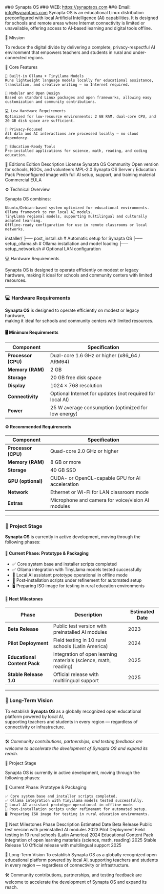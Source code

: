 ##🌐 Synapta OS
##🌐 WEB: https://synaptaos.com
##🌐 Email: info@synaptaos.com
Synapta OS is an educational Linux distribution preconfigured with local Artificial Intelligence (AI) capabilities.
It is designed for schools and remote areas where Internet connectivity is limited or unavailable, offering access to AI-based learning and digital tools offline.

🎯 Mission

To reduce the digital divide by delivering a complete, privacy-respectful AI environment that empowers teachers and students in rural and under-connected regions.

🧠 Core Features

    🦙 Built-in Ollama + TinyLlama Models
    Runs lightweight language models locally for educational assistance, translation, and creative writing — no Internet required.

    🧩 Modular and Open Design
    Based on standard Linux packages and open frameworks, allowing easy customization and community contributions.

    💻 Low Hardware Requirements
    Optimized for low-resource environments: 2 GB RAM, dual-core CPU, and 20 GB disk space are sufficient.

    🔐 Privacy-Focused
    All data and AI interactions are processed locally — no cloud dependency.

    🏫 Education-Ready Tools
    Pre-installed applications for science, math, reading, and coding education.

🧩 Editions
Edition 	Description 	License
Synapta OS Community 	Open version for schools, NGOs, and volunteers 	MPL-2.0
Synapta OS Server / Education Pack 	Preconfigured image with full AI setup, support, and training material 	Commercial EULA

⚙️ Technical Overview

Synapta OS combines:

    Ubuntu/Debian-based system optimized for educational environments.
    Ollama framework to run local AI models.
    TinyLlama regional models, supporting multilingual and culturally adapted learning.
    Offline-ready configuration for use in remote classrooms or local networks.

installer/ ├── post_install.sh # Automatic setup for Synapta OS ├── setup_ollama.sh # Ollama installation and model loading ├── setup_network.sh # Optional LAN configuration

💻 Hardware Requirements

Synapta OS is designed to operate efficiently on modest or legacy hardware,
making it ideal for schools and community centers with limited resources.


---

### 💻 Hardware Requirements

**Synapta OS** is designed to operate efficiently on modest or legacy hardware,  
making it ideal for schools and community centers with limited resources.

#### 🖥️ Minimum Requirements

| Component | Specification |
|------------|----------------|
| **Processor (CPU)** | Dual-core 1.6 GHz or higher (x86_64 / ARM64) |
| **Memory (RAM)** | 2 GB |
| **Storage** | 20 GB free disk space |
| **Display** | 1024 × 768 resolution |
| **Connectivity** | Optional Internet for updates (not required for local AI) |
| **Power** | 25 W average consumption (optimized for low energy) |

#### ⚙️ Recommended Requirements

| Component | Specification |
|------------|----------------|
| **Processor (CPU)** | Quad-core 2.0 GHz or higher |
| **Memory (RAM)** | 8 GB or more |
| **Storage** | 40 GB SSD |
| **GPU (optional)** | CUDA- or OpenCL-capable GPU for AI acceleration |
| **Network** | Ethernet or Wi-Fi for LAN classroom mode |
| **Extras** | Microphone and camera for voice/vision AI modules |

---

### 🚀 Project Stage

**Synapta OS** is currently in active development, moving through the following phases:

#### 🧩 Current Phase: Prototype & Packaging
- ✅ Core system base and installer scripts completed  
- ✅ Ollama integration with TinyLlama models tested successfully  
- 🧠 Local AI assistant prototype operational in offline mode  
- 🧰 Post-installation scripts under refinement for automated setup  
- 🖥️ Preparing ISO image for testing in rural education environments  

#### 📅 Next Milestones

| Phase | Description | Estimated Date |
|--------|-------------|----------------|
| **Beta Release** | Public test version with preinstalled AI modules | 2023 |
| **Pilot Deployment** | Field testing in 10 rural schools (Latin America) | 2024 |
| **Educational Content Pack** | Integration of open learning materials (science, math, reading) | 2025 |
| **Stable Release 1.0** | Official release with multilingual support | 2025 |

---

### 🧭 Long-Term Vision

To establish **Synapta OS** as a globally recognized open educational platform powered by local AI,  
supporting teachers and students in every region — regardless of connectivity or infrastructure.

---

🛠️ *Community contributions, partnerships, and testing feedback are welcome to accelerate the development of Synapta OS and expand its reach.*


🚀 Project Stage

Synapta OS is currently in active development, moving through the following phases:

🧩 Current Phase: Prototype & Packaging

    ✅ Core system base and installer scripts completed.
    ✅ Ollama integration with TinyLlama models tested successfully.
    🧠 Local AI assistant prototype operational in offline mode.
    🧰 Post-installation scripts under refinement for automated setup.
    🖥️ Preparing ISO image for testing in rural education environments.

📅 Next Milestones
Phase 	Description 	Estimated Date
Beta Release 	Public test version with preinstalled AI modules 	2023
Pilot Deployment 	Field testing in 10 rural schools (Latin America) 	2024
Educational Content Pack 	Integration of open learning materials (science, math, reading) 	2025
Stable Release 1.0 	Official release with multilingual support 	2025

🧭 Long-Term Vision To establish Synapta OS as a globally recognized open educational platform powered by local AI,
supporting teachers and students in every region — regardless of connectivity or infrastructure.

🛠️ Community contributions, partnerships, and testing feedback are welcome
to accelerate the development of Synapta OS and expand its reach.
